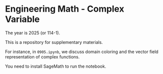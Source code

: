 # Engineering Math - Complex Variable

The year is 2025 (or 114-1).

This is a repository for supplementary materials.

For instance, in `0905.ipynb`, we discuss
domain coloring and the vector field representation
of complex functions.

You need to install SageMath to run the notebook.
